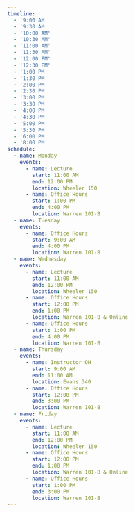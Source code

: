 ```yaml
---
timeline:
  - '9:00 AM'
  - '9:30 AM'
  - '10:00 AM'
  - '10:30 AM'
  - '11:00 AM'
  - '11:30 AM'
  - '12:00 PM'
  - '12:30 PM'
  - '1:00 PM'
  - '1:30 PM'
  - '2:00 PM'
  - '2:30 PM'
  - '3:00 PM'
  - '3:30 PM'
  - '4:00 PM'
  - '4:30 PM'
  - '5:00 PM'
  - '5:30 PM'
  - '6:00 PM'
  - '8:00 PM'
schedule:
  - name: Monday
    events:
      - name: Lecture
        start: 11:00 AM
        end: 12:00 PM
        location: Wheeler 150
      - name: Office Hours
        start: 1:00 PM
        end: 4:00 PM
        location: Warren 101-B
  - name: Tuesday
    events:
      - name: Office Hours
        start: 9:00 AM
        end: 4:00 PM
        location: Warren 101-B
  - name: Wednesday
    events:
      - name: Lecture
        start: 11:00 AM
        end: 12:00 PM
        location: Wheeler 150
      - name: Office Hours
        start: 12:00 PM
        end: 1:00 PM
        location: Warren 101-B & Online
      - name: Office Hours
        start: 1:00 PM
        end: 4:00 PM
        location: Warren 101-B
  - name: Thursday
    events:  
      - name: Instructor OH
        start: 9:00 AM
        end: 11:00 AM
        location: Evans 340
      - name: Office Hours
        start: 12:00 PM
        end: 3:00 PM
        location: Warren 101-B
  - name: Friday
    events:
      - name: Lecture
        start: 11:00 AM
        end: 12:00 PM
        location: Wheeler 150
      - name: Office Hours
        start: 12:00 PM
        end: 1:00 PM
        location: Warren 101-B & Online
      - name: Office Hours
        start: 1:00 PM
        end: 3:00 PM
        location: Warren 101-B
---
```


